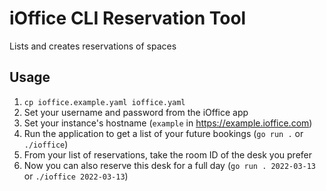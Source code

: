 # iOffice CLI Reservation Tool

Lists and creates reservations of spaces

## Usage

1. `cp ioffice.example.yaml ioffice.yaml`
2. Set your username and password from the iOffice app
3. Set your instance's hostname (`example` in https://example.ioffice.com)
4. Run the application to get a list of your future bookings (`go run .` or `./ioffice`)
5. From your list of reservations, take the room ID of the desk you prefer
6. Now you can also reserve this desk for a full day (`go run . 2022-03-13` or `./ioffice 2022-03-13`)
